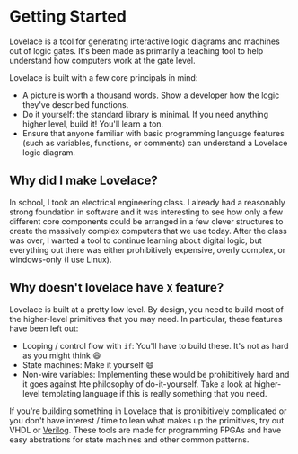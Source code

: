 # Getting Started

Lovelace is a tool for generating interactive logic diagrams and machines out of logic gates. It's
been made as primarily a teaching tool to help understand how computers work at the gate level.

Lovelace is built with a few core principals in mind:
- A picture is worth a thousand words. Show a developer how the logic they've described functions.
- Do it yourself: the standard library is minimal. If you need anything higher level, build it!
  You'll learn a ton.
- Ensure that anyone familiar with basic programming language features (such as variables,
  functions, or comments) can understand a Lovelace logic diagram.

## Why did I make Lovelace?
In school, I took an electrical engineering class. I already had a reasonably strong foundation in
software and it was interesting to see how only a few different core components could be arranged in
a few clever structures to create the massively complex computers that we use today. After the class
was over, I wanted a tool to continue learning about digital logic, but everything out there was
either prohibitively expensive, overly complex, or windows-only (I use Linux).

## Why doesn't lovelace have `X` feature?
Lovelace is built at a pretty low level. By design, you need to build most of the higher-level
primitives that you may need. In particular, these features have been left out:
- Looping / control flow with `if`: You'll have to build these. It's not as hard as you might think :smile:
- State machines: Make it yourself :smile:
- Non-wire variables: Implementing these would be prohibitively hard and it goes against hte
  philosophy of do-it-yourself. Take a look at higher-level templating language if this is really
  something that you need.

If you're building something in Lovelace that is prohibitively complicated or you don't have
interest / time to lean what makes up the primitives, try out VHDL or
[Verilog](http://www.verilog.com/). These tools are made for programming FPGAs and have easy
abstrations for state machines and other common patterns.
